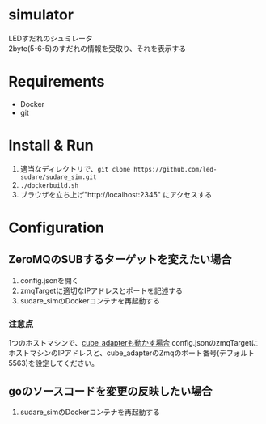 # simulator

LEDすだれのシュミレータ  
2byte(5-6-5)のすだれの情報を受取り、それを表示する  

# Requirements

- Docker
- git

# Install & Run

1. 適当なディレクトリで、`git clone https://github.com/led-sudare/sudare_sim.git`
2. `./dockerbuild.sh`
3. ブラウザを立ち上げ"http://localhost:2345" にアクセスする

# Configuration

## ZeroMQのSUBするターゲットを変えたい場合

1. config.jsonを開く
2. zmqTargetに適切なIPアドレスとポートを記述する
3. sudare_simのDockerコンテナを再起動する

### 注意点
1つのホストマシンで、[cube_adapterも動かす場合](https://github.com/led-sudare/cube_adapter)
config.jsonのzmqTargetにホストマシンのIPアドレスと、cube_adapterのZmqのポート番号(デフォルト5563)を設定してください。


## goのソースコードを変更の反映したい場合
1. sudare_simのDockerコンテナを再起動する


